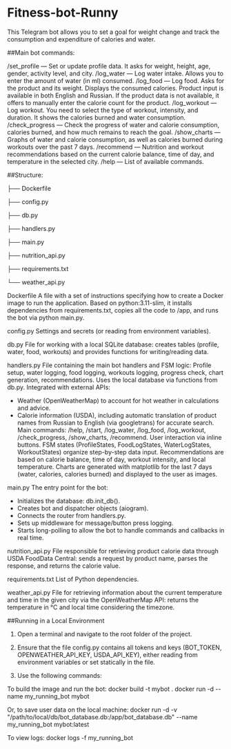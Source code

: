 # Fitness-bot-Runny
This Telegram bot allows you to set a goal for weight change and track the consumption and expenditure of calories and water.

##Main bot commands:

/set_profile — Set or update profile data. It asks for weight, height, age, gender, activity level, and city. 
/log_water — Log water intake. Allows you to enter the amount of water (in ml) consumed. 
/log_food — Log food. Asks for the product and its weight. Displays the consumed calories. Product input is available in both English and Russian. If the product data is not available, it offers to manually enter the calorie count for the product. 
/log_workout — Log workout. You need to select the type of workout, intensity, and duration. It shows the calories burned and water consumption. 
/check_progress — Check the progress of water and calorie consumption, calories burned, and how much remains to reach the goal. 
/show_charts — Graphs of water and calorie consumption, as well as calories burned during workouts over the past 7 days. 
/recommend — Nutrition and workout recommendations based on the current calorie balance, time of day, and temperature in the selected city. 
/help — List of available commands.

##Structure:

├── Dockerfile

├── config.py

├── db.py

├── handlers.py

├── main.py

├── nutrition_api.py

├── requirements.txt

└── weather_api.py

Dockerfile
A file with a set of instructions specifying how to create a Docker image to run the application. Based on python:3.11-slim, it installs dependencies from requirements.txt, copies all the code to /app, and runs the bot via python main.py.

config.py
Settings and secrets (or reading from environment variables).

db.py
File for working with a local SQLite database: creates tables (profile, water, food, workouts) and provides functions for writing/reading data.

handlers.py
File containing the main bot handlers and FSM logic:
Profile setup, water logging, food logging, workouts logging, progress check, chart generation, recommendations.
Uses the local database via functions from db.py.
Integrated with external APIs:
- Weather (OpenWeatherMap) to account for hot weather in calculations and advice.
- Calorie information (USDA), including automatic translation of product names from Russian to English (via googletrans) for accurate search.
Main commands:
  /help, /start, /log_water, /log_food, /log_workout, /check_progress, /show_charts, /recommend.
User interaction via inline buttons.
FSM states (ProfileStates, FoodLogStates, WaterLogStates, WorkoutStates) organize step-by-step data input.
Recommendations are based on calorie balance, time of day, workout intensity, and local temperature.
Charts are generated with matplotlib for the last 7 days (water, calories, calories burned) and displayed to the user as images.

main.py
The entry point for the bot:
- Initializes the database: db.init_db().
- Creates bot and dispatcher objects (aiogram).
- Connects the router from handlers.py.
- Sets up middleware for message/button press logging.
- Starts long-polling to allow the bot to handle commands and callbacks in real time.

nutrition_api.py
File responsible for retrieving product calorie data through USDA FoodData Central: sends a request by product name, parses the response, and returns the calorie value.

requirements.txt
List of Python dependencies.

weather_api.py
File for retrieving information about the current temperature and time in the given city via the OpenWeatherMap API: returns the temperature in °C and local time considering the timezone.

##Running in a Local Environment

1. Open a terminal and navigate to the root folder of the project.

2. Ensure that the file config.py contains all tokens and keys (BOT_TOKEN, OPENWEATHER_API_KEY, USDA_API_KEY), either reading from environment variables or set statically in the file.

3. Use the following commands:

To build the image and run the bot:
docker build -t mybot .
docker run -d --name my_running_bot mybot

Or, to save user data on the local machine:
docker run -d -v "/path/to/local/db/bot_database.db:/app/bot_database.db" --name my_running_bot mybot:latest

To view logs:
docker logs -f my_running_bot

